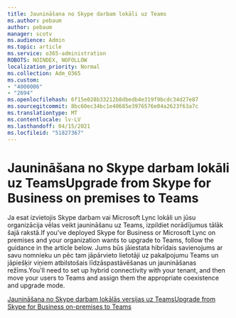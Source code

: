 ```yaml
---
title: Jaunināšana no Skype darbam lokāli uz Teams
ms.author: pebaum
author: pebaum
manager: scotv
ms.audience: Admin
ms.topic: article
ms.service: o365-administration
ROBOTS: NOINDEX, NOFOLLOW
localization_priority: Normal
ms.collection: Adm_O365
ms.custom:
- "4000006"
- "2694"
ms.openlocfilehash: 6f15e028b33212b8dbedb4e319f9bcdc34d27e87
ms.sourcegitcommit: 8bc60ec34bc1e40685e3976576e04a2623f63a7c
ms.translationtype: MT
ms.contentlocale: lv-LV
ms.lasthandoff: 04/15/2021
ms.locfileid: "51827367"
---
```

# <a name="upgrade-from-skype-for-business-on-premises-to-teams"></a><span data-ttu-id="d33cf-102">Jaunināšana no Skype darbam lokāli uz Teams</span><span class="sxs-lookup"><span data-stu-id="d33cf-102">Upgrade from Skype for Business on premises to Teams</span></span>

<span data-ttu-id="d33cf-103">Ja esat izvietojis Skype darbam vai Microsoft Lync lokāli un jūsu organizācija vēlas veikt jaunināšanu uz Teams, izpildiet norādījumus tālāk šajā rakstā.</span><span class="sxs-lookup"><span data-stu-id="d33cf-103">If you've deployed Skype for Business or Microsoft Lync on premises and your organization wants to upgrade to Teams, follow the guidance in the article below.</span></span> <span data-ttu-id="d33cf-104">Jums būs jāiestata hibrīdais savienojums ar savu nomnieku un pēc tam jāpārvieto lietotāji uz pakalpojumu Teams un jāpiešķir viņiem atbilstošais līdzāspastāvēšanas un jaunināšanas režīms.</span><span class="sxs-lookup"><span data-stu-id="d33cf-104">You'll need to set up hybrid connectivity with your tenant, and then move your users to Teams and assign them the appropriate coexistence and upgrade mode.</span></span> 

[<span data-ttu-id="d33cf-105">Jaunināšana no Skype darbam lokālās versijas uz Teams</span><span class="sxs-lookup"><span data-stu-id="d33cf-105">Upgrade from Skype for Business on-premises to Teams</span></span>](https://docs.microsoft.com/MicrosoftTeams/upgrade-to-teams-execute-skypeforbusinesshybridonprem)

